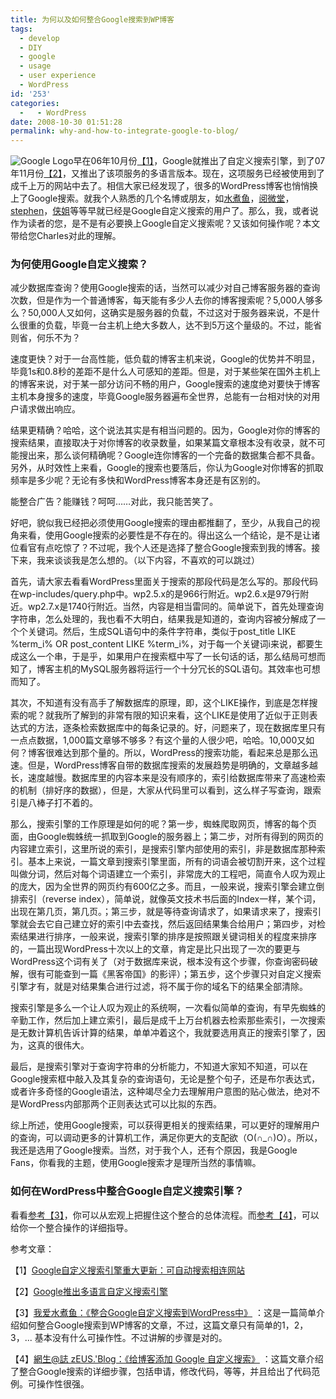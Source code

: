 ```yaml
---
title: 为何以及如何整合Google搜索到WP博客
tags:
  - develop
  - DIY
  - google
  - usage
  - user experience
  - WordPress
id: '253'
categories:
  -   - WordPress
date: 2008-10-30 01:51:28
permalink: why-and-how-to-integrate-google-to-blog/
---
```


![Google Logo](http://www.google.com/coop/intl/zh-Hans-US/images/custom_search_sm.gif)早在06年10月份[【1】](#ref1)，Google就推出了自定义搜索引擎，到了07年11月份[【2】](#ref2)，又推出了该项服务的多语言版本。现在，这项服务已经被使用到了成千上万的网站中去了。相信大家已经发现了，很多的WordPress博客也悄悄换上了Google搜索。就我个人熟悉的几个名博或朋友，如[水煮鱼](http://fairyfish.net/)，[阅微堂](http://zhiqiang.org/blog/)，[stephen](http://www.caxblog.com/)，[侠姐](http://www.e-xia.com/)等等早就已经是Google自定义搜索的用户了。那么，我，或者说作为读者的您，是不是有必要换上Google自定义搜索呢？又该如何操作呢？本文带给您Charles对此的理解。
<!-- more -->
### 为何使用Google自定义搜索？

减少数据库查询？使用Google搜索的话，当然可以减少对自己博客服务器的查询次数，但是作为一个普通博客，每天能有多少人去你的博客搜索呢？5,000人够多么？50,000人又如何，这确实是服务器的负载，不过这对于服务器来说，不是什么很重的负载，毕竟一台主机上绝大多数人，达不到5万这个量级的。不过，能省则省，何乐不为？

速度更快？对于一台高性能，低负载的博客主机来说，Google的优势并不明显，毕竟1s和0.8秒的差距不是什么人可感知的差距。但是，对于某些架在国外主机上的博客来说，对于某一部分访问不畅的用户，Google搜索的速度绝对要快于博客主机本身搜多的速度，毕竟Google服务器遍布全世界，总能有一台相对快的对用户请求做出响应。

结果更精确？哈哈，这个说法其实是有相当问题的。因为，Google对你的博客的搜索结果，直接取决于对你博客的收录数量，如果某篇文章根本没有收录，就不可能搜出来，那么谈何精确呢？Google连你博客的一个完备的数据集合都不具备。另外，从时效性上来看，Google的搜索也要落后，你认为Google对你博客的抓取频率是多少呢？无论有多快和WordPress博客本身还是有区别的。

能整合广告？能赚钱？呵呵……对此，我只能苦笑了。

好吧，貌似我已经把必须使用Google搜索的理由都推翻了，至少，从我自己的视角来看，使用Google搜索的必要性是不存在的。得出这么一个结论，是不是让诸位看官有点吃惊了？不过呢，我个人还是选择了整合Google搜索到我的博客。接下来，我来谈谈我是怎么想的。（以下内容，不喜欢的可以跳过）

首先，请大家去看看WordPress里面关于搜索的那段代码是怎么写的。那段代码在wp-includes/query.php中。wp2.5.x的是966行附近。wp2.6.x是979行附近。wp2.7.x是1740行附近。当然，内容是相当雷同的。简单说下，首先处理查询字符串，怎么处理的，我也看不大明白，结果我是知道的，查询内容被分解成了一个个关键词。然后，生成SQL语句中的条件字符串，类似于post_title LIKE %term_i% OR post_content LIKE %term_i%，对于每一个关键词i来说，都要生成这么一个串，于是乎，如果用户在搜索框中写了一长句话的话，那么结局可想而知了，博客主机的MySQL服务器将运行一个十分冗长的SQL语句。其效率也可想而知了。

其次，不知道有没有高手了解数据库的原理，即，这个LIKE操作，到底是怎样搜索的呢？就我所了解到的非常有限的知识来看，这个LIKE是使用了近似于正则表达式的方法，逐条检索数据库中的每条记录的。好，问题来了，现在数据库里只有一点点数据，1,000篇文章够不够多？有这个量的人很少吧，哈哈。10,000又如何？博客很难达到那个量的。所以，WordPress的搜索功能，看起来总是那么迅速。但是，WordPress博客自带的数据库搜索的发展趋势是明确的，文章越多越长，速度越慢。数据库里的内容本来是没有顺序的，索引给数据库带来了高速检索的机制（排好序的数据），但是，大家从代码里可以看到，这么样子写查询，跟索引是八棒子打不着的。

那么，搜索引擎的工作原理是如何的呢？第一步，蜘蛛爬取网页，博客的每个页面，由Google蜘蛛统一抓取到Google的服务器上；第二步，对所有得到的网页的内容建立索引，这里所说的索引，是搜索引擎内部使用的索引，非是数据库那种索引。基本上来说，一篇文章到搜索引擎里面，所有的词语会被切割开来，这个过程叫做分词，然后对每个词语建立一个索引，非常庞大的工程吧，简直令人叹为观止的庞大，因为全世界的网页约有600亿之多。而且，一般来说，搜索引擎会建立倒排索引（reverse index），简单说，就像英文技术书后面的Index一样，某个词，出现在第几页，第几页。；第三步，就是等待查询请求了，如果请求来了，搜索引擎就会去它自己建立好的索引中去查找，然后返回结果集合给用户；第四步，对检索结果进行排序，一般来说，搜索引擎的排序是按照跟关键词相关的程度来排序的，一篇出现WordPress十次以上的文章，肯定是比只出现了一次的要更与WordPress这个词有关了（对于数据库来说，根本没有这个步骤，你查询密码破解，很有可能查到一篇《黑客帝国》的影评）；第五步，这个步骤只对自定义搜索引擎才有，就是对结果集合进行过滤，将不属于你的域名下的结果全部清除。

搜索引擎是多么一个让人叹为观止的系统啊，一次看似简单的查询，有早先蜘蛛的辛勤工作，然后加上建立索引，最后是成千上万台机器去检索那些索引，一次搜索是无数计算机告诉计算的结果，单单冲着这个，我就要选用真正的搜索引擎了，因为，这真的很伟大。

最后，是搜索引擎对于查询字符串的分析能力，不知道大家知不知道，可以在Google搜索框中敲入及其复杂的查询语句，无论是整个句子，还是布尔表达式，或者许多奇怪的Google语法，这种竭尽全力去理解用户意图的贴心做法，绝对不是WordPress内部那两个正则表达式可以比拟的东西。

综上所述，使用Google搜索，可以获得更相关的搜索结果，可以更好的理解用户的查询，可以调动更多的计算机工作，满足你更大的支配欲（O(∩_∩)O）。所以，我还是选用了Google搜索。当然，对于我个人，还有个原因，我是Google Fans，你看我的主题，使用Google搜索才是理所当然的事情嘛。

### 如何在WordPress中整合Google自定义搜索引擎？

看看[参考【3】](#ref3)，你可以从宏观上把握住这个整合的总体流程。而[参考【4】](#ref4)，可以给你一个整合操作的详细指导。

参考文章：

【1】[Google自定义搜索引擎重大更新：可自动搜索相连网站](http://www.gseeker.com/50226711/googleeaeceieeccecc_100177.php)

【2】[Google推出多语言自定义搜索引擎](http://www.williamlong.info/archives/1144.html)

【3】[我爱水煮鱼：《整合Google自定义搜索到WordPress中》](http://fairyfish.net/2008/04/29/integrate-google-custom-search-into-wordpress/) ：这是一篇简单介绍如何整合Google搜索到WP博客的文章，不过，这篇文章只有简单的1，2，3，... 基本没有什么可操作性。不过讲解的步骤是对的。

【4】[網生@誌 zEUS.'Blog：《给博客添加 Google 自定义搜索》](http://zeuscn.net/archives/2008/09/18/google-custom-search-for-your-blog/) ：这篇文章介绍了整合Google搜索的详细步骤，包括申请，修改代码，等等，并且给出了代码范例。可操作性很强。